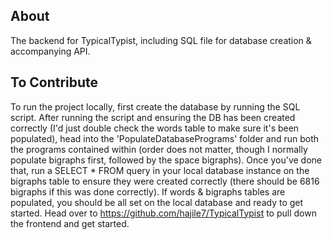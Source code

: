 About
-----
The backend for TypicalTypist, including SQL file for database creation & accompanying API.

To Contribute
-------------
To run the project locally, first create the database by running the SQL script. After running the script and ensuring the DB has been created correctly (I'd just double check the words table to make sure it's been populated), head into the 'PopulateDatabasePrograms' folder and run both the programs contained within (order does not matter, though I normally populate bigraphs first, followed by the space bigraphs). Once you've done that, run a SELECT * FROM query in your local database instance on the bigraphs table to ensure they were created correctly (there should be 6816 bigraphs if this was done correctly). If words & bigraphs tables are populated, you should be all set on the local database and ready to get started. Head over to https://github.com/hajile7/TypicalTypist to pull down the frontend and get started.
